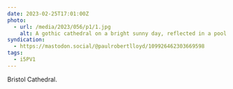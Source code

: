 ```yaml
---
date: 2023-02-25T17:01:00Z
photo:
  - url: /media/2023/056/p1/1.jpg
    alt: A gothic cathedral on a bright sunny day, reflected in a pool that sits before it.
syndication:
  - https://mastodon.social/@paulrobertlloyd/109926462303669598
tags:
  - i5PV1
---
```


Bristol Cathedral.
